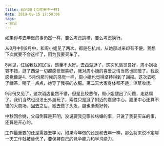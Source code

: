 ```yaml
---
title: 日记20【与昨天不一样】
date: 2019-09-15 17:59:06
tags:
- 日记
---
```


如果你与去年做的事仍然一样，要么考虑跳槽，要么考虑换行。

从8月中到9月中，和周小姐见了两次。都是在杭州，从她那过来却有不便，我想下次就要不会这样了，因为我要买车了。

8月见，住宿我找的民宿，质量不太好。去西湖逛了，这次见感觉良好，周小姐妆容不错，逛了西湖一切都感觉很美好，我对周小姐的喜爱之情当然也回暖了。我说感觉像是4、5月份那时候的感觉一样，周小姐也觉得坚持得到了回报。这次去吃了绿茶，喝了一点点，她穿了我买的衣服。第二天大家身体都不适，潦草收场。

9月份又见了，这次酒店虽然不错，但是比较悲催，周小姐腿出了问题，走路瘸了。我们当然也没法出外游玩了，索性只是逛了附近的嘉里中心。嘉里中心还算不错的大商场。回去之后，她去做了头发，腿也渐渐好转。

中秋回余姚，父母倒算是开明，没说要我见家长结婚的事，只说了我要买车的事，还算是开心的。

工作最重要的还是需要去学习，如果今年做的还是和去年一样，那么将来说不定哪一天工作就被替代了，要保持自己的竞争能力和学习能力。
